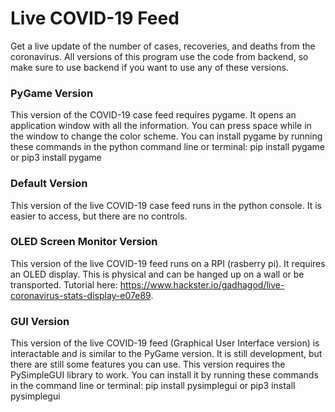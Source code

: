 # Live COVID-19 Feed
Get a live update of the number of cases, recoveries, and deaths from the coronavirus. All versions of this program use the code from backend, so make sure to use backend if you want to use any of these versions.

### PyGame Version
This version of the COVID-19 case feed requires pygame. It opens an application window with all the information. You can press space while in the window to change the color scheme. You can install pygame by running these commands in the python command line or terminal:
pip install pygame
or 
pip3 install pygame

### Default Version
This version of the live COVID-19 case feed runs in the python console. It is easier to access, but there are no controls.

### OLED Screen Monitor Version
This version of the live COVID-19 feed runs on a RPI (rasberry pi). It requires an OLED display. This is physical and can be hanged up on a wall or be transported. Tutorial here: https://www.hackster.io/gadhagod/live-coronavirus-stats-display-e07e89.

### GUI Version
This version of the live COVID-19 feed (Graphical User Interface version) is interactable and is similar to the PyGame version. It is still development, but there are still some features you can use. This version requires the PySimpleGUI library to work. You can install it by running these commands in the command line or terminal:
pip install pysimplegui
or
pip3 install pysimplegui
